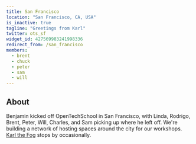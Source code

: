 ```yaml
---
title: San Francisco
location: "San Francisco, CA, USA"
is_inactive: true
tagline: "Greetings from Karl"
twitter: ots_sf
widget_id: 427569983241998336
redirect_from: /san_francisco
members:
  - brent
  - chuck
  - peter
  - sam
  - will
---
```


## About

Benjamin kicked off OpenTechSchool in San Francisco, with Linda, Rodrigo, Brent, Peter, Will, Charles, and Sam picking up where he left off. We're building a network of hosting spaces around the city for our workshops. [Karl the Fog](https://twitter.com/KarlTheFog) stops by occasionally.
